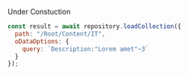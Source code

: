 Under Constuction
```javascript
const result = await repository.loadCollection({
  path: "/Root/Content/IT",
  oDataOptions: {
    query: `Description:"Lorem amet"~3`
  }
});
```
